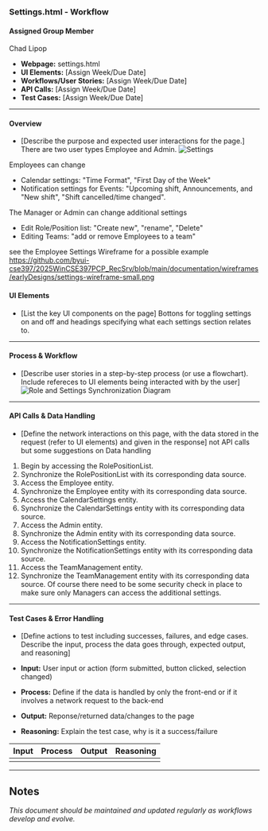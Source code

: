 ### **Settings.html - Workflow**

#### **Assigned Group Member**
Chad Lipop
- **Webpage:** settings.html
- **UI Elements:** [Assign Week/Due Date]
- **Workflows/User Stories:** [Assign Week/Due Date]
- **API Calls:** [Assign Week/Due Date]
- **Test Cases:** [Assign Week/Due Date]

---
#### **Overview**
- [Describe the purpose and expected user interactions for the page.]
There are two user types Employee and Admin.
![Settings](https://github.com/user-attachments/assets/1ec428d8-f82f-4005-a44c-ff9de1d8dbbe)

Employees can change 
- Calendar settings: "Time Format", "First Day of the Week"
- Notification settings for Events: "Upcoming shift, Announcements, and "New shift", "Shift cancelled/time changed".

The Manager or Admin can change additional settings 
- Edit Role/Position list: "Create new", "rename", "Delete"
- Editing Teams: "add or remove Employees to a team"

see the Employee Settings Wireframe for a possible example https://github.com/byui-cse397/2025WinCSE397PCP_RecSrv/blob/main/documentation/wireframes/earlyDesigns/settings-wireframe-small.png
#### **UI Elements**
- [List the key UI components on the page]
Bottons for toggling settings on and off and headings specifying what each settings section relates to.
---
#### **Process & Workflow**
- [Describe user stories in a step-by-step process (or use a flowchart). Include refereces to UI elements being interacted with by the user]
![Role and Settings Synchronization Diagram](https://github.com/user-attachments/assets/7008c289-b695-4091-a97a-ee04331159e7)

---
#### **API Calls & Data Handling**
- [Define the network interactions on this page, with the data stored in the request (refer to UI elements) and given in the response]
not API calls but some suggestions on Data handling
1. Begin by accessing the RolePositionList. 
2. Synchronize the RolePositionList with its corresponding data source. 
3. Access the Employee entity. 
4. Synchronize the Employee entity with its corresponding data source. 
5. Access the CalendarSettings entity. 
6. Synchronize the CalendarSettings entity with its corresponding data source. 
7. Access the Admin entity. 
8. Synchronize the Admin entity with its corresponding data source. 
9. Access the NotificationSettings entity. 
10. Synchronize the NotificationSettings entity with its corresponding data source. 
11. Access the TeamManagement entity. 
12. Synchronize the TeamManagement entity with its corresponding data source.
Of course there need to be some security check in place to make sure only Managers can access the additional settings.
---
#### **Test Cases & Error Handling**
- [Define actions to test including successes, failures, and edge cases. Describe the input, process the data goes through, expected output, and reasoning]

- **Input:** User input or action (form submitted, button clicked, selection changed)
- **Process:** Define if the data is handled by only the front-end or if it involves a network request to the back-end
- **Output:** Reponse/returned data/changes to the page
- **Reasoning:** Explain the test case, why is it a success/failure

| Input | Process | Output |  Reasoning |
| :--: | :--: | :--: | :--: |
|  |  |  |  |

---
## Notes
*This document should be maintained and updated regularly as workflows develop and evolve.*
